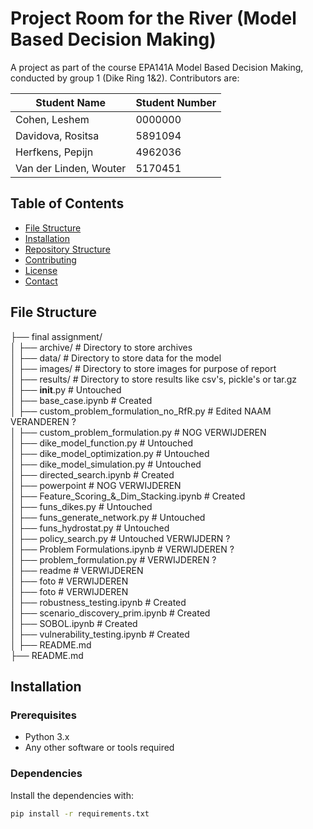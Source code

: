# Project Room for the River (Model Based Decision Making)

A project as part of the course EPA141A Model Based Decision Making, conducted by group 1 (Dike Ring 1&2). Contributors are:

| Student Name | Student Number | 
|----------|----------|
| Cohen, Leshem | 0000000 |
| Davidova, Rositsa | 5891094 |
| Herfkens, Pepijn | 4962036 |
| Van der Linden, Wouter | 5170451 |


## Table of Contents

- [File Structure](#file-structure)
- [Installation](#installation)
- [Repository Structure](#repository-structure)
- [Contributing](#contributing)
- [License](#license)
- [Contact](#contact)

## File Structure

├── final assignment/  
│   ├── archive/                                    # Directory to store archives  
│   ├── data/                                       # Directory to store data for the model  
│   ├── images/                                     # Directory to store images for purpose of report  
│   ├── results/                                    # Directory to store results like csv's, pickle's or tar.gz  
│   ├── __init__.py                                 # Untouched  
│   ├── base_case.ipynb                             # Created  
│   ├── custom_problem_formulation_no_RfR.py        # Edited NAAM VERANDEREN ?  
│   ├── custom_problem_formulation.py               # NOG VERWIJDEREN  
│   ├── dike_model_function.py                      # Untouched  
│   ├── dike_model_optimization.py                  # Untouched  
│   ├── dike_model_simulation.py                    # Untouched  
│   ├── directed_search.ipynb                       # Created  
│   ├── powerpoint                                  # NOG VERWIJDEREN  
│   ├── Feature_Scoring_&_Dim_Stacking.ipynb        # Created  
│   ├── funs_dikes.py                               # Untouched  
│   ├── funs_generate_network.py                    # Untouched  
│   ├── funs_hydrostat.py                           # Untouched  
│   ├── policy_search.py                            # Untouched VERWIJDERN ?  
│   ├── Problem Formulations.ipynb                  # VERWIJDEREN ?  
│   ├── problem_formulation.py                      # VERWIJDEREN ?  
│   ├── readme                                      # VERWIJDEREN  
│   ├── foto                                        # VERWIJDEREN   
│   ├── foto                                        # VERWIJDEREN   
│   ├── robustness_testing.ipynb                    # Created  
│   ├── scenario_discovery_prim.ipynb               # Created  
│   ├── SOBOL.ipynb                                 # Created  
│   ├── vulnerability_testing.ipynb                 # Created  
│   ├── README.md                                     
├── README.md     


## Installation

### Prerequisites

- Python 3.x
- Any other software or tools required

### Dependencies

Install the dependencies with:

```bash
pip install -r requirements.txt
